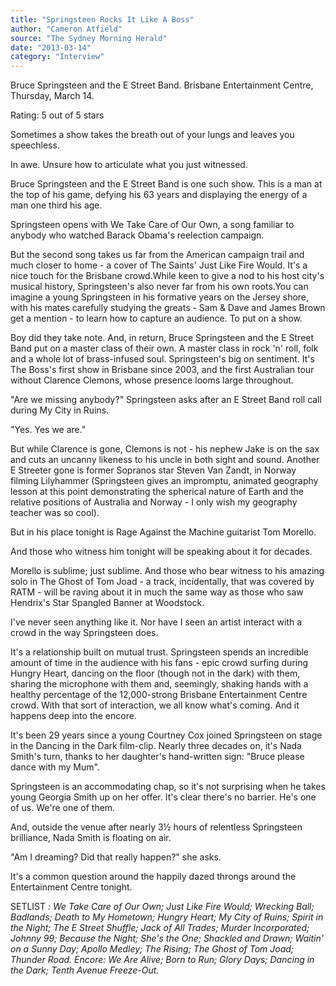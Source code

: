 ```yaml
---
title: "Springsteen Rocks It Like A Boss"
author: "Cameron Atfield"
source: "The Sydney Morning Herald"
date: "2013-03-14"
category: "Interview"
---
```


Bruce Springsteen and the E Street Band. Brisbane Entertainment Centre, Thursday, March 14.

Rating: 5 out of 5 stars

Sometimes a show takes the breath out of your lungs and leaves you speechless.

In awe. Unsure how to articulate what you just witnessed.

Bruce Springsteen and the E Street Band is one such show. This is a man at the top of his game, defying his 63 years and displaying the energy of a man one third his age.

Springsteen opens with We Take Care of Our Own, a song familiar to anybody who watched Barack Obama's reelection campaign.

But the second song takes us far from the American campaign trail and much closer to home - a cover of The Saints' Just Like Fire Would. It's a nice touch for the Brisbane crowd.While keen to give a nod to his host city's musical history, Springsteen's also never far from his own roots.You can imagine a young Springsteen in his formative years on the Jersey shore, with his mates carefully studying the greats - Sam & Dave and James Brown get a mention - to learn how to capture an audience. To put on a show.

Boy did they take note. And, in return, Bruce Springsteen and the E Street Band put on a master class of their own. A master class in rock 'n' roll, folk and a whole lot of brass-infused soul. Springsteen's big on sentiment. It's The Boss's first show in Brisbane since 2003, and the first Australian tour without Clarence Clemons, whose presence looms large throughout.

"Are we missing anybody?" Springsteen asks after an E Street Band roll call during My City in Ruins.

"Yes. Yes we are."

But while Clarence is gone, Clemons is not - his nephew Jake is on the sax and cuts an uncanny likeness to his uncle in both sight and sound. Another E Streeter gone is former Sopranos star Steven Van Zandt, in Norway filming Lilyhammer (Springsteen gives an impromptu, animated geography lesson at this point demonstrating the spherical nature of Earth and the relative positions of Australia and Norway - I only wish my geography teacher was so cool).

But in his place tonight is Rage Against the Machine guitarist Tom Morello.

And those who witness him tonight will be speaking about it for decades.

Morello is sublime; just sublime. And those who bear witness to his amazing solo in The Ghost of Tom Joad - a track, incidentally, that was covered by RATM - will be raving about it in much the same way as those who saw Hendrix's Star Spangled Banner at Woodstock.

I've never seen anything like it. Nor have I seen an artist interact with a crowd in the way Springsteen does.

It's a relationship built on mutual trust. Springsteen spends an incredible amount of time in the audience with his fans - epic crowd surfing during Hungry Heart, dancing on the floor (though not in the dark) with them, sharing the microphone with them and, seemingly, shaking hands with a healthy percentage of the 12,000-strong Brisbane Entertainment Centre crowd. With that sort of interaction, we all know what's coming. And it happens deep into the encore.

It's been 29 years since a young Courtney Cox joined Springsteen on stage in the Dancing in the Dark film-clip. Nearly three decades on, it's Nada Smith's turn, thanks to her daughter's hand-written sign: "Bruce please dance with my Mum".

Springsteen is an accommodating chap, so it's not surprising when he takes young Georgia Smith up on her offer. It's clear there's no barrier. He's one of us. We're one of them.

And, outside the venue after nearly 3½ hours of relentless Springsteen brilliance, Nada Smith is floating on air.

"Am I dreaming? Did that really happen?" she asks.

It's a common question around the happily dazed throngs around the Entertainment Centre tonight.

SETLIST _: We Take Care of Our Own; Just Like Fire Would; Wrecking Ball; Badlands; Death to My Hometown; Hungry Heart; My City of Ruins; Spirit in the Night; The E Street Shuffle; Jack of All Trades; Murder Incorporated; Johnny 99; Because the Night; She's the One; Shackled and Drawn; Waitin' on a Sunny Day; Apollo Medley; The Rising; The Ghost of Tom Joad; Thunder Road. Encore: We Are Alive; Born to Run; Glory Days; Dancing in the Dark; Tenth Avenue Freeze-Out._